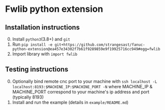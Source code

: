 # Fwlib python extension

## Installation instructions
0. Install `python3`(3.8+) and `git`  
1. Run `pip install -e git+https://github.com/strangesast/fanuc-python-extension@ea457e34302f7b61f9289859e9f19925716cc949#egg=fwlib`  
2. Import library with `import fwlib`  

## Testing instructions
0. Optionally bind remote cnc port to your machine with `ssh localhost -L localhost:8193:$MACHINE_IP:$MACHINE_PORT -N`
   where MACHINE_IP & MACHINE_PORT correspond to your machine's ip address and port (typically 8193)  
1. Install and run the example (details in `example/README.md`)  
